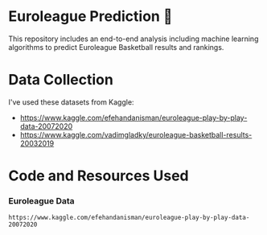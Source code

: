 # Euroleague Prediction 🏀

This repository includes an end-to-end analysis including machine learning algorithms to predict Euroleague Basketball results and rankings.

# Data Collection

I've used these datasets from Kaggle: 
- https://www.kaggle.com/efehandanisman/euroleague-play-by-play-data-20072020
- https://www.kaggle.com/vadimgladky/euroleague-basketball-results-20032019

# Code and Resources Used

### Euroleague Data
```
https://www.kaggle.com/efehandanisman/euroleague-play-by-play-data-20072020
```
